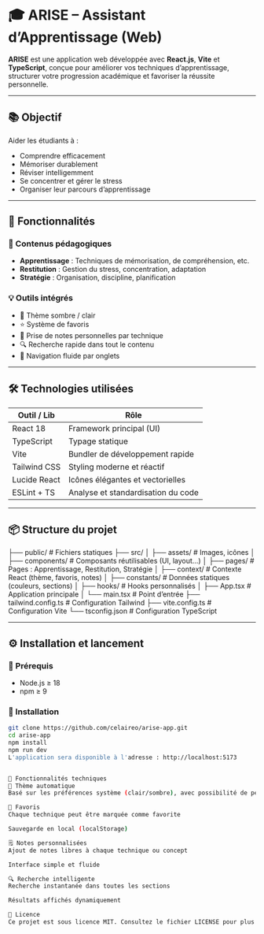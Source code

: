 # 🎓 ARISE – Assistant d’Apprentissage (Web)

**ARISE** est une application web développée avec **React.js**, **Vite** et **TypeScript**, conçue pour améliorer vos techniques d’apprentissage, structurer votre progression académique et favoriser la réussite personnelle.

---

## 📚 Objectif

Aider les étudiants à :
- Comprendre efficacement
- Mémoriser durablement
- Réviser intelligemment
- Se concentrer et gérer le stress
- Organiser leur parcours d’apprentissage

---

## 🚀 Fonctionnalités

### 🧠 Contenus pédagogiques

- **Apprentissage** : Techniques de mémorisation, de compréhension, etc.
- **Restitution** : Gestion du stress, concentration, adaptation
- **Stratégie** : Organisation, discipline, planification

### 💡 Outils intégrés

- 🌙 Thème sombre / clair
- ⭐ Système de favoris
- 📝 Prise de notes personnelles par technique
- 🔍 Recherche rapide dans tout le contenu
- 🧭 Navigation fluide par onglets

---

## 🛠️ Technologies utilisées

| Outil / Lib         | Rôle                                 |
|---------------------|--------------------------------------|
| React 18            | Framework principal (UI)             |
| TypeScript          | Typage statique                      |
| Vite                | Bundler de développement rapide      |
| Tailwind CSS        | Styling moderne et réactif           |
| Lucide React        | Icônes élégantes et vectorielles     |
| ESLint + TS         | Analyse et standardisation du code   |

---

## 📦 Structure du projet
├── public/ # Fichiers statiques
├── src/
│ ├── assets/ # Images, icônes
│ ├── components/ # Composants réutilisables (UI, layout…)
│ ├── pages/ # Pages : Apprentissage, Restitution, Stratégie
│ ├── context/ # Contexte React (thème, favoris, notes)
│ ├── constants/ # Données statiques (couleurs, sections)
│ ├── hooks/ # Hooks personnalisés
│ ├── App.tsx # Application principale
│ └── main.tsx # Point d’entrée
├── tailwind.config.ts # Configuration Tailwind
├── vite.config.ts # Configuration Vite
└── tsconfig.json # Configuration TypeScript

---

## ⚙️ Installation et lancement

### 🔧 Prérequis

- Node.js ≥ 18
- npm ≥ 9

### 🧪 Installation

```bash
git clone https://github.com/celaireo/arise-app.git
cd arise-app
npm install
npm run dev
L'application sera disponible à l'adresse : http://localhost:5173


🌟 Fonctionnalités techniques
🎨 Thème automatique
Basé sur les préférences système (clair/sombre), avec possibilité de personnalisation.

📌 Favoris
Chaque technique peut être marquée comme favorite

Sauvegarde en local (localStorage)

🗒️ Notes personnalisées
Ajout de notes libres à chaque technique ou concept

Interface simple et fluide

🔍 Recherche intelligente
Recherche instantanée dans toutes les sections

Résultats affichés dynamiquement

📄 Licence
Ce projet est sous licence MIT. Consultez le fichier LICENSE pour plus d’informations.
